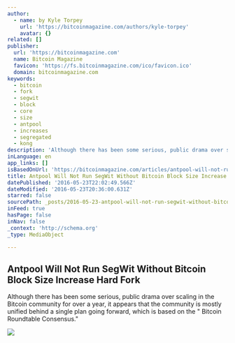 ```yaml
---
author:
  - name: by Kyle Torpey
    url: 'https://bitcoinmagazine.com/authors/kyle-torpey'
    avatar: {}
related: []
publisher:
  url: 'https://bitcoinmagazine.com'
  name: Bitcoin Magazine
  favicon: 'https://fs.bitcoinmagazine.com/ico/favicon.ico'
  domain: bitcoinmagazine.com
keywords:
  - bitcoin
  - fork
  - segwit
  - block
  - core
  - size
  - antpool
  - increases
  - segregated
  - kong
description: 'Although there has been some serious, public drama over scaling in the Bitcoin community for over a year, it appears that the community is mostly unified behind a single plan going forward, which is based on the " Bitcoin Roundtable Consensus."'
inLanguage: en
app_links: []
isBasedOnUrl: 'https://bitcoinmagazine.com/articles/antpool-will-not-run-segwit-without-block-size-increase-hard-fork-1464028753'
title: Antpool Will Not Run SegWit Without Bitcoin Block Size Increase Hard Fork
datePublished: '2016-05-23T22:02:49.566Z'
dateModified: '2016-05-23T20:36:00.631Z'
starred: false
sourcePath: _posts/2016-05-23-antpool-will-not-run-segwit-without-bitcoin-block-size-incre.md
inFeed: true
hasPage: false
inNav: false
_context: 'http://schema.org'
_type: MediaObject

---
```

<article style=""><h1>Antpool Will Not Run SegWit Without Bitcoin Block Size Increase Hard Fork</h1><p>Although there has been some serious, public drama over scaling in the Bitcoin community for over a year, it appears that the community is mostly unified behind a single plan going forward, which is based on the " Bitcoin Roundtable Consensus."</p><img src="https://fs.bitcoinmagazine.com/img/articles/antpool-will-not-run-segwit-without-block-size-increase-hard-fork.jpg" /></article>